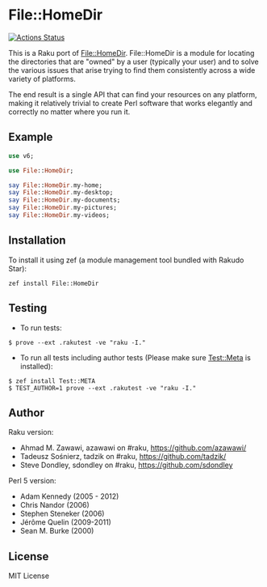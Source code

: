 # File::HomeDir
[![Actions
Status](https://github.com/azawawi/raku-file-homedir/workflows/test/badge.svg)](https://github.com/azawawi/raku-file-homedir/actions)

This is a Raku port of [File::HomeDir](https://metacpan.org/pod/File::HomeDir).
File::HomeDir is a module for locating the directories that are "owned" by a
user (typically your user) and to solve the various issues that arise trying to
find them consistently across a wide variety of platforms.

The end result is a single API that can find your resources on any platform,
making it relatively trivial to create Perl software that works elegantly and
correctly no matter where you run it.

## Example

```Raku
use v6;

use File::HomeDir;

say File::HomeDir.my-home;
say File::HomeDir.my-desktop;
say File::HomeDir.my-documents;
say File::HomeDir.my-pictures;
say File::HomeDir.my-videos;
```

## Installation

To install it using zef (a module management tool bundled with Rakudo Star):

```
zef install File::HomeDir
```

## Testing

- To run tests:
```
$ prove --ext .rakutest -ve "raku -I."
```

- To run all tests including author tests (Please make sure
[Test::Meta](https://github.com/jonathanstowe/Test-META) is installed):
```
$ zef install Test::META
$ TEST_AUTHOR=1 prove --ext .rakutest -ve "raku -I."
```

## Author

Raku version:
- Ahmad M. Zawawi, azawawi on #raku, https://github.com/azawawi/
- Tadeusz Sośnierz, tadzik on #raku, https://github.com/tadzik/
- Steve Dondley, sdondley on #raku, https://github.com/sdondley

Perl 5 version:
- Adam Kennedy (2005 - 2012)
- Chris Nandor (2006)
- Stephen Steneker (2006)
- Jérôme Quelin (2009-2011)
- Sean M. Burke (2000)

## License

MIT License
